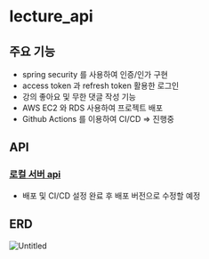 # lecture_api

## 주요 기능

- spring security 를 사용하여 인증/인가 구현
- access token 과 refresh token 활용한 로그인
- 강의 좋아요 및 무한 댓글 작성 기능
- AWS EC2 와 RDS 사용하여 프로젝트 배포
- Github Actions 를 이용하여 CI/CD  => 진행중

## API
### [로컬 서버 api](https://documenter.getpostman.com/view/28478318/2sA3kRK4es) 

- 배포 및 CI/CD 설정 완료 후 배포 버전으로 수정할 예정

## ERD
![Untitled](https://prod-files-secure.s3.us-west-2.amazonaws.com/b38c5394-c582-4abb-b209-2e99b83b7c09/07411a65-c7f9-4d4b-9a96-cb1439ba9e88/Untitled.png)